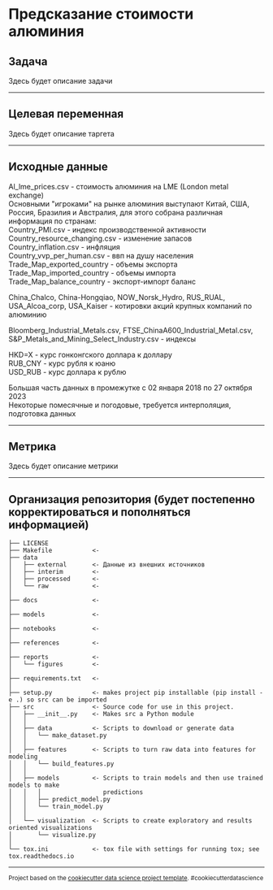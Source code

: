 Предсказание стоимости алюминия
==============================
Задача
------------
Здесь будет описание задачи

------------

Целевая переменная
------------
Здесь будет описание таргета

------------

Исходные данные
------------
Al_lme_prices.csv - стоимость алюминия на LME (London metal exchange)  
Основными "игроками" на рынке алюминия выступают Китай, США, Россия, Бразилия и Австралия, для этого собрана различная информация по странам:  
Country_PMI.csv - индекс производственной активности  
Country_resource_changing.csv - изменение запасов  
Country_inflation.csv - инфляция  
Country_vvp_per_human.csv - ввп на душу населения  
Trade_Map_exported_country - объемы экспорта  
Trade_Map_imported_country - объемы импорта  
Trade_Map_balance_country - экспорт-импорт баланс  

China_Chalco, China-Hongqiao, NOW_Norsk_Hydro, RUS_RUAL, USA_Alcoa_corp, USA_Kaiser - котировки акций крупных компаний по алюминию

Bloomberg_Industrial_Metals.csv, FTSE_ChinaA600_Industrial_Metal.csv, S&P_Metals_and_Mining_Select_Industry.csv - индексы

HKD=X - курс гонконгского доллара к доллару  
RUB_CNY - курс рубля к юаню  
USD_RUB - курс доллара к рублю  

Большая часть данных в промежутке с 02 января 2018 по 27 октября 2023  
Некоторые помесячные и погодовые, требуется интерполяция, подготовка данных

------------

Метрика 
------------
Здесь будет описание метрики

------------

Организация репозитория (будет постепенно корректироваться и пополняться информацией)
------------

    ├── LICENSE
    ├── Makefile           <- 
    ├── data
    │   ├── external       <- Данные из внешних источников
    │   ├── interim        <-
    │   ├── processed      <-
    │   └── raw            <-
    │
    ├── docs               <-
    │
    ├── models             <-
    │
    ├── notebooks          <-
    │
    ├── references         <-
    │
    ├── reports            <-
    │   └── figures        <-
    │
    ├── requirements.txt   <-
    │
    ├── setup.py           <- makes project pip installable (pip install -e .) so src can be imported
    ├── src                <- Source code for use in this project.
    │   ├── __init__.py    <- Makes src a Python module
    │   │
    │   ├── data           <- Scripts to download or generate data
    │   │   └── make_dataset.py
    │   │
    │   ├── features       <- Scripts to turn raw data into features for modeling
    │   │   └── build_features.py
    │   │
    │   ├── models         <- Scripts to train models and then use trained models to make
    │   │   │                 predictions
    │   │   ├── predict_model.py
    │   │   └── train_model.py
    │   │
    │   └── visualization  <- Scripts to create exploratory and results oriented visualizations
    │       └── visualize.py
    │
    └── tox.ini            <- tox file with settings for running tox; see tox.readthedocs.io


--------

<p><small>Project based on the <a target="_blank" href="https://drivendata.github.io/cookiecutter-data-science/">cookiecutter data science project template</a>. #cookiecutterdatascience</small></p>
